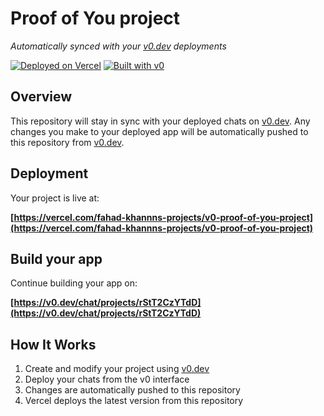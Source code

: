 # Proof of You project

*Automatically synced with your [v0.dev](https://v0.dev) deployments*

[![Deployed on Vercel](https://img.shields.io/badge/Deployed%20on-Vercel-black?style=for-the-badge&logo=vercel)](https://vercel.com/fahad-khannns-projects/v0-proof-of-you-project)
[![Built with v0](https://img.shields.io/badge/Built%20with-v0.dev-black?style=for-the-badge)](https://v0.dev/chat/projects/rStT2CzYTdD)

## Overview

This repository will stay in sync with your deployed chats on [v0.dev](https://v0.dev).
Any changes you make to your deployed app will be automatically pushed to this repository from [v0.dev](https://v0.dev).

## Deployment

Your project is live at:

**[https://vercel.com/fahad-khannns-projects/v0-proof-of-you-project](https://vercel.com/fahad-khannns-projects/v0-proof-of-you-project)**

## Build your app

Continue building your app on:

**[https://v0.dev/chat/projects/rStT2CzYTdD](https://v0.dev/chat/projects/rStT2CzYTdD)**

## How It Works

1. Create and modify your project using [v0.dev](https://v0.dev)
2. Deploy your chats from the v0 interface
3. Changes are automatically pushed to this repository
4. Vercel deploys the latest version from this repository